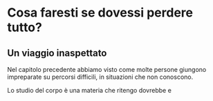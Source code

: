 # Cosa faresti se dovessi perdere tutto?

## Un viaggio inaspettato

Nel capitolo precedente abbiamo visto come molte persone giungono impreparate su percorsi difficili, in situazioni che non conoscono.

Lo studio del corpo è una materia che ritengo dovrebbe e
<!--stackedit_data:
eyJoaXN0b3J5IjpbLTExMjQzMDUwMjMsLTIxNDExMjYyOTVdfQ
==
-->
